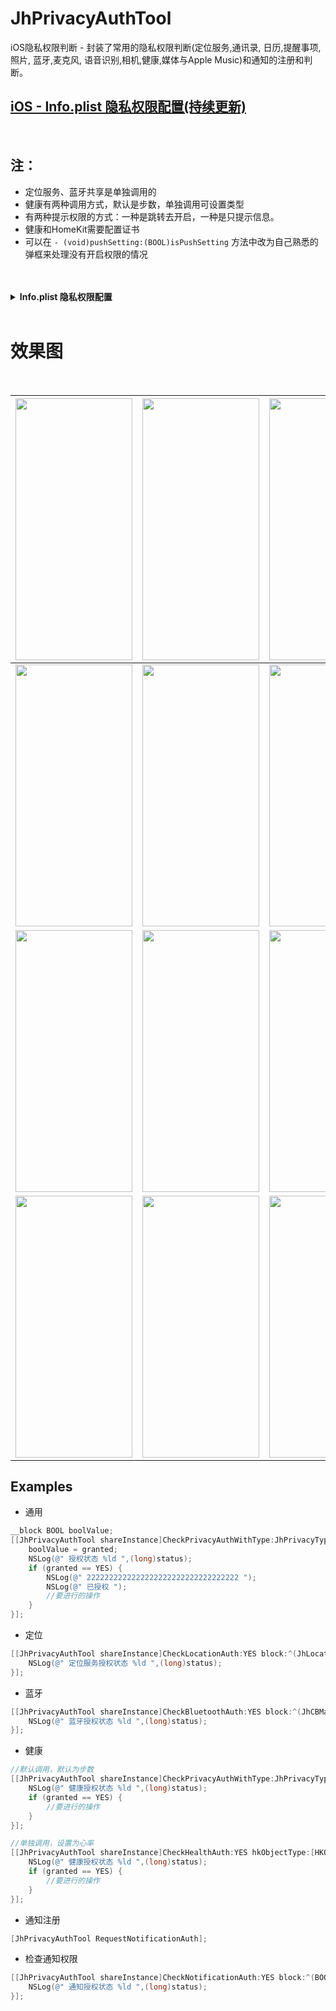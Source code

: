 # JhPrivacyAuthTool

iOS隐私权限判断 - 封装了常用的隐私权限判断(定位服务,通讯录, 日历,提醒事项, 照片, 蓝牙,麦克风, 语音识别,相机,健康,媒体与Apple Music)和通知的注册和判断。<br> 

## [iOS - Info.plist 隐私权限配置(持续更新)](https://blog.csdn.net/iotjin/article/details/117284738)

 <br> 

 ## 注： <br> 

- 定位服务、蓝牙共享是单独调用的
- 健康有两种调用方式，默认是步数，单独调用可设置类型
- 有两种提示权限的方式：一种是跳转去开启，一种是只提示信息。
- 健康和HomeKit需要配置证书
- 可以在 `- (void)pushSetting:(BOOL)isPushSetting` 方法中改为自己熟悉的弹框来处理没有开启权限的情况
<br> 
<br> 



<details>
   <summary><strong>Info.plist 隐私权限配置</strong></summary>

```objc
<key>NSLocationWhenInUseUsageDescription</key>
 <string>APP需要您的同意，才能在使用时获取位置信息，以便于搜索附近的xxx位置</string>
 <key>NSLocationAlwaysAndWhenInUseUsageDescription</key>
 <string>App需要您的同意，才能访问位置信息，以便于搜索附近的xxx位置</string>
 <key>NSLocationAlwaysUsageDescription</key>
 <string>App需要您的同意，才能始终访问位置信息，以便于搜索附近的xxx位置</string>
 <key>NSLocationUsageDescription</key>
 <string>APP需要您的同意，才能访问位置信息，以便于搜索附近的xxx位置</string>
 <key>NSContactsUsageDescription</key>
 <string>APP需要您的同意，才能访问通讯录 (通讯录信息仅用于查找联系人，并会得到严格保密)</string>
 <key>NSCalendarsUsageDescription</key>
 <string>APP需要您的同意，才能访问日历，以便于获取更好的使用体验</string>
 <key>NSRemindersUsageDescription</key>
 <string>APP需要您的同意，才能访问提醒事项，以便于获取更好的使用体验</string>
 <key>NSPhotoLibraryUsageDescription</key>
 <string>APP需要您的同意，才能访问相册，以便于图片选取、上传、发布</string>
 <key>NSPhotoLibraryAddUsageDescription</key>
 <string>APP需要您的同意，才能访问相册，以便于保存图片</string>
 <key>NSBluetoothPeripheralUsageDescription</key>
 <string>APP需要您的同意，才能使用蓝牙</string>
 <key>NSBluetoothAlwaysUsageDescription</key>
 <string>APP需要您的同意，才能始终使用蓝牙</string>
 <key>NSLocalNetworkUsageDescription</key>
 <string>App不会连接到您所用网络上的设备，只会检测与您本地网关的连通性。用户也可以在 iOS 设备的设置-隐私-本地网络界面修改此App的权限设置。</string>
 <key>NSMicrophoneUsageDescription</key>
 <string>APP需要您的同意，才能使用麦克风，以便于视频录制、语音识别、语音聊天</string>
 <key>NSSpeechRecognitionUsageDescription</key>
 <string>APP需要您的同意，才能进行语音识别，以便于获取更好的使用体验</string>
 <key>NSCameraUsageDescription</key>
 <string>APP需要您的同意，才能使用摄像头，以便于相机拍摄，上传、发布照片</string>
 
 <key>NSFaceIDUsageDescription</key>
 <string>APP需要您的同意，才能获取人脸识别权限</string>
 <key>NSSiriUsageDescription</key>
 <string>APP需要您的同意，才能获取Siri使用权限</string>
 
 <key>NSHealthClinicalHealthRecordsShareUsageDescription</key>
 <string>APP需要您的同意，才能获取健康记录权限</string>
 <key>NSHealthShareUsageDescription</key>
 <string>APP需要您的同意，才能获取健康分享权限</string>
 <key>NSHealthUpdateUsageDescription</key>
 <string>APP需要您的同意，才能获取健康更新权限</string>
 <key>NSHomeKitUsageDescription</key>
 <string>APP需要您的同意，才能获取HomeKit权限</string>
 <key>NSMotionUsageDescription</key>
 <string>APP需要您的同意，才能获取运动与健身权限</string>
 <key>kTCCServiceMediaLibrary</key>
 <string>APP需要您的同意，才能获取音乐权限</string>
 <key>NSAppleMusicUsageDescription</key>
 <string>APP需要您的同意，才能获取媒体库权限权限</string>
 <key>NSVideoSubscriberAccountUsageDescription</key>
 <string>APP需要您的同意，才能获取AppleTV使用权限</string>
```
</details>



<br> 

# 效果图

<br> 

| <img src="https://raw.githubusercontent.com/iotjin/JhPrivacyAuthTool/master/JhPrivacyAuthTool/screenshots/0.png" width="187" height="419"> | <img src="https://raw.githubusercontent.com/iotjin/JhPrivacyAuthTool/master/JhPrivacyAuthTool/screenshots/1.png" width="187" height="419"> | <img src="https://raw.githubusercontent.com/iotjin/JhPrivacyAuthTool/master/JhPrivacyAuthTool/screenshots/2.png" width="187" height="419"> |
| ------ | ------ | ------ |
| <img src="https://raw.githubusercontent.com/iotjin/JhPrivacyAuthTool/master/JhPrivacyAuthTool/screenshots/3.png" width="187" height="419"> | <img src="https://raw.githubusercontent.com/iotjin/JhPrivacyAuthTool/master/JhPrivacyAuthTool/screenshots/4.png" width="187" height="419"> | <img src="https://raw.githubusercontent.com/iotjin/JhPrivacyAuthTool/master/JhPrivacyAuthTool/screenshots/5.png" width="187" height="419"> |
| <img src="https://raw.githubusercontent.com/iotjin/JhPrivacyAuthTool/master/JhPrivacyAuthTool/screenshots/6.png" width="187" height="419"> | <img src="https://raw.githubusercontent.com/iotjin/JhPrivacyAuthTool/master/JhPrivacyAuthTool/screenshots/7.png" width="187" height="419"> | <img src="https://raw.githubusercontent.com/iotjin/JhPrivacyAuthTool/master/JhPrivacyAuthTool/screenshots/8.png" width="187" height="419"> |
| <img src="https://raw.githubusercontent.com/iotjin/JhPrivacyAuthTool/master/JhPrivacyAuthTool/screenshots/9.png" width="187" height="419"> | <img src="https://raw.githubusercontent.com/iotjin/JhPrivacyAuthTool/master/JhPrivacyAuthTool/screenshots/10.png" width="187" height="419"> | <img src="https://raw.githubusercontent.com/iotjin/JhPrivacyAuthTool/master/JhPrivacyAuthTool/screenshots/11.png" width="187" height="419">


## Examples

* 通用
```objectivec
__block BOOL boolValue;
[[JhPrivacyAuthTool shareInstance]CheckPrivacyAuthWithType:JhPrivacyType_Photos isPushSetting:YES block:^(BOOL granted, JhAuthStatus status) {
    boolValue = granted;
    NSLog(@" 授权状态 %ld ",(long)status);
    if (granted == YES) {
        NSLog(@" 2222222222222222222222222222222222 ");
        NSLog(@" 已授权 ");
        //要进行的操作
    }
}];
```
* 定位
```objectivec
[[JhPrivacyAuthTool shareInstance]CheckLocationAuth:YES block:^(JhLocationAuthStatus status) {
    NSLog(@" 定位服务授权状态 %ld ",(long)status);
}];
```
* 蓝牙
```objectivec
[[JhPrivacyAuthTool shareInstance]CheckBluetoothAuth:YES block:^(JhCBManagerStatus status) {
    NSLog(@" 蓝牙授权状态 %ld ",(long)status);
}];
```

* 健康
```objectivec
//默认调用，默认为步数
[[JhPrivacyAuthTool shareInstance]CheckPrivacyAuthWithType:JhPrivacyType_Health isPushSetting:YES block:^(BOOL granted, JhAuthStatus status) {
    NSLog(@" 健康授权状态 %ld ",(long)status);
    if (granted == YES) {
        //要进行的操作
    }
}];

//单独调用，设置为心率
[[JhPrivacyAuthTool shareInstance]CheckHealthAuth:YES hkObjectType:[HKObjectType quantityTypeForIdentifier:HKQuantityTypeIdentifierHeartRate] block:^(BOOL granted, JhAuthStatus status) {
    NSLog(@" 健康授权状态 %ld ",(long)status);
    if (granted == YES) {
        //要进行的操作
    }
}];
```

* 通知注册
```objectivec
[JhPrivacyAuthTool RequestNotificationAuth];
```

* 检查通知权限
```objectivec
[[JhPrivacyAuthTool shareInstance]CheckNotificationAuth:YES block:^(BOOL granted, JhAuthStatus status) {
    NSLog(@" 通知授权状态 %ld ",(long)status);
}];
```
